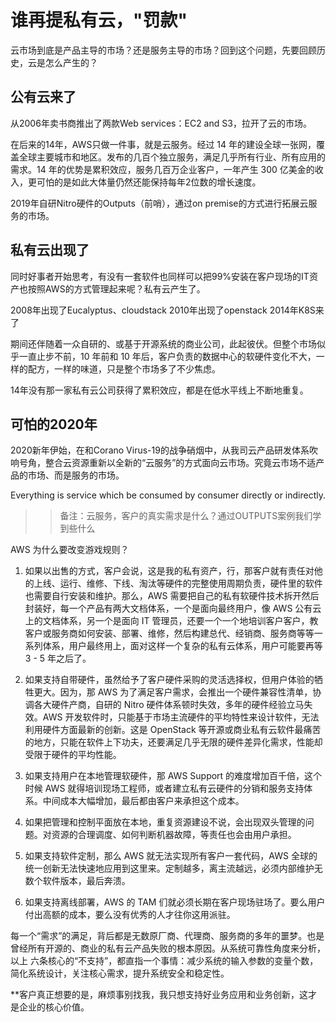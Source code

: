 # 谁再提私有云，"罚款"

云市场到底是产品主导的市场？还是服务主导的市场？回到这个问题，先要回顾历史，云是怎么产生的？

## 公有云来了

从2006年卖书商推出了两款Web services：EC2 and S3，拉开了云的市场。

在后来的14年，AWS只做一件事，就是云服务。经过 14 年的建设全球一张网，覆盖全球主要城市和地区。发布的几百个独立服务，满足几乎所有行业、所有应用的需求。14 年的优势是累积效应，服务几百万企业客户，一年产生 300 亿美金的收入，更可怕的是如此大体量仍然还能保持每年2位数的增长速度。

2019年自研Nitro硬件的Outputs（前哨），通过on premise的方式进行拓展云服务的市场。

## 私有云出现了

同时好事者开始思考，有没有一套软件也同样可以把99%安装在客户现场的IT资产也按照AWS的方式管理起来呢？私有云产生了。

2008年出现了Eucalyptus、cloudstack
2010年出现了openstack
2014年K8S来了

期间还伴随着一众自研的、或基于开源系统的商业公司，此起彼伏。但整个市场似乎一直止步不前，10 年前和 10 年后，客户负责的数据中心的软硬件变化不大，一样的配方，一样的味道，只是整个市场多了不少焦虑。

14年没有那一家私有云公司获得了累积效应，都是在低水平线上不断地重复。

## 可怕的2020年

2020新年伊始，在和Corano Virus-19的战争硝烟中，从我司云产品研发体系吹响号角，整合云资源重新以全新的“云服务”的方式面向云市场。究竟云市场不适产品的市场、而是服务的市场。

Everything is service which be consumed by consumer directly or indirectly.



>> 备注：云服务，客户的真实需求是什么？通过OUTPUTS案例我们学到些什么

AWS 为什么要改变游戏规则？

1. 如果以出售的方式，客户会说，这是我的私有资产，行，那客户就有责任对他的上线、运行、维修、下线、淘汰等硬件的完整使用周期负责，硬件里的软件也需要自行安装和维护。那么，AWS 需要把自己的私有软硬件技术拆开然后封装好，每一个产品有两大文档体系，一个是面向最终用户，像 AWS 公有云上的文档体系，另一个是面向 IT 管理员，还要一个一个地培训客户客户，教客户或服务商如何安装、部署、维修，然后构建总代、经销商、服务商等等一系列体系，用户最终用上，面对这样一个复杂的私有云体系，用户可能要再等 3 - 5 年之后了。

2. 如果支持自带硬件，虽然给予了客户硬件采购的灵活选择权，但用户体验的牺牲更大。因为，那 AWS 为了满足客户需求，会推出一个硬件兼容性清单，协调各大硬件产商，自研的 Nitro 硬件体系顿时失效，多年的硬件经验立马失效。AWS 开发软件时，只能基于市场主流硬件的平均特性来设计软件，无法利用硬件方面最新的创新。这是 OpenStack 等开源或商业私有云软件最痛苦的地方，只能在软件上下功夫，还要满足几乎无限的硬件差异化需求，性能却受限于硬件的平均性能。

3. 如果支持用户在本地管理软硬件，那 AWS Support 的难度增加百千倍，这个时候 AWS 就得培训现场工程师，或者建立私有云硬件的分销和服务支持体系。中间成本大幅增加，最后都由客户来承担这个成本。

4. 如果把管理和控制平面放在本地，重复资源建设不说，会出现双头管理的问题。对资源的合理调度、如何判断机器故障，等责任也会由用户承担。

5. 如果支持软件定制，那么 AWS 就无法实现所有客户一套代码，AWS 全球的统一创新无法快速地应用到这里来。定制越多，离主流越远，必须内部维护无数个软件版本，最后奔溃。

6. 如果支持离线部署，AWS 的 TAM 们就必须长期在客户现场驻场了。要么用户付出高额的成本，要么没有优秀的人才往你这用派驻。

每一个“需求”的满足，背后都是无数原厂商、代理商、服务商的多年的噩梦。也是曾经所有开源的、商业的私有云产品失败的根本原因。从系统可靠性角度来分析，以上 六条核心的“不支持”，都直指一个事情：减少系统的输入参数的变量个数，简化系统设计，关注核心需求，提升系统安全和稳定性。

**客户真正想要的是，麻烦事别找我，我只想支持好业务应用和业务创新，这才是企业的核心价值。
